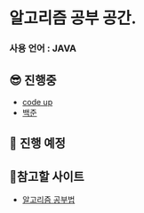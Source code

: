 # 알고리즘 공부 공간.

### 사용 언어 : JAVA

## 😎 진행중      
- <a href="https://codeup.kr/problemset.php"> code up</a>  
- <a href="https://www.acmicpc.net/problemset"> 백준</a> 

## 🤩 진행 예정

      
## 🧐참고할 사이트   
- <a href="https://gmlwjd9405.github.io/2018/05/14/how-to-study-algorithms.html">알고리즘 공부법</a>
